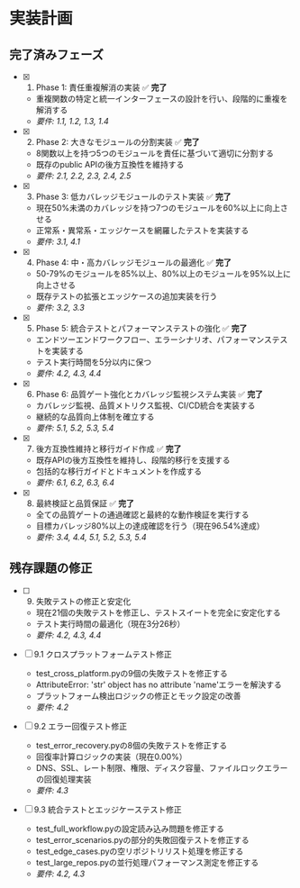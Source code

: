 # 実装計画

## 完了済みフェーズ

- [x] 1. Phase 1: 責任重複解消の実装 ✅ **完了**
  - 重複関数の特定と統一インターフェースの設計を行い、段階的に重複を解消する
  - _要件: 1.1, 1.2, 1.3, 1.4_

- [x] 2. Phase 2: 大きなモジュールの分割実装 ✅ **完了**
  - 8関数以上を持つ5つのモジュールを責任に基づいて適切に分割する
  - 既存のpublic APIの後方互換性を維持する
  - _要件: 2.1, 2.2, 2.3, 2.4, 2.5_

- [x] 3. Phase 3: 低カバレッジモジュールのテスト実装 ✅ **完了**
  - 現在50%未満のカバレッジを持つ7つのモジュールを60%以上に向上させる
  - 正常系・異常系・エッジケースを網羅したテストを実装する
  - _要件: 3.1, 4.1_

- [x] 4. Phase 4: 中・高カバレッジモジュールの最適化 ✅ **完了**
  - 50-79%のモジュールを85%以上、80%以上のモジュールを95%以上に向上させる
  - 既存テストの拡張とエッジケースの追加実装を行う
  - _要件: 3.2, 3.3_

- [x] 5. Phase 5: 統合テストとパフォーマンステストの強化 ✅ **完了**
  - エンドツーエンドワークフロー、エラーシナリオ、パフォーマンステストを実装する
  - テスト実行時間を5分以内に保つ
  - _要件: 4.2, 4.3, 4.4_

- [x] 6. Phase 6: 品質ゲート強化とカバレッジ監視システム実装 ✅ **完了**
  - カバレッジ監視、品質メトリクス監視、CI/CD統合を実装する
  - 継続的な品質向上体制を確立する
  - _要件: 5.1, 5.2, 5.3, 5.4_

- [x] 7. 後方互換性維持と移行ガイド作成 ✅ **完了**
  - 既存APIの後方互換性を維持し、段階的移行を支援する
  - 包括的な移行ガイドとドキュメントを作成する
  - _要件: 6.1, 6.2, 6.3, 6.4_

- [x] 8. 最終検証と品質保証 ✅ **完了**
  - 全ての品質ゲートの通過確認と最終的な動作検証を実行する
  - 目標カバレッジ80%以上の達成確認を行う（現在96.54%達成）
  - _要件: 3.4, 4.4, 5.1, 5.2, 5.3, 5.4_

## 残存課題の修正

- [ ] 9. 失敗テストの修正と安定化
  - 現在21個の失敗テストを修正し、テストスイートを完全に安定化する
  - テスト実行時間の最適化（現在3分26秒）
  - _要件: 4.2, 4.3, 4.4_

- [ ] 9.1 クロスプラットフォームテスト修正
  - test_cross_platform.pyの9個の失敗テストを修正する
  - AttributeError: 'str' object has no attribute 'name'エラーを解決する
  - プラットフォーム検出ロジックの修正とモック設定の改善
  - _要件: 4.2_

- [ ] 9.2 エラー回復テスト修正
  - test_error_recovery.pyの8個の失敗テストを修正する
  - 回復率計算ロジックの実装（現在0.00%）
  - DNS、SSL、レート制限、権限、ディスク容量、ファイルロックエラーの回復処理実装
  - _要件: 4.3_

- [ ] 9.3 統合テストとエッジケーステスト修正
  - test_full_workflow.pyの設定読み込み問題を修正する
  - test_error_scenarios.pyの部分的失敗回復テストを修正する
  - test_edge_cases.pyの空リポジトリリスト処理を修正する
  - test_large_repos.pyの並行処理パフォーマンス測定を修正する
  - _要件: 4.2, 4.3_
